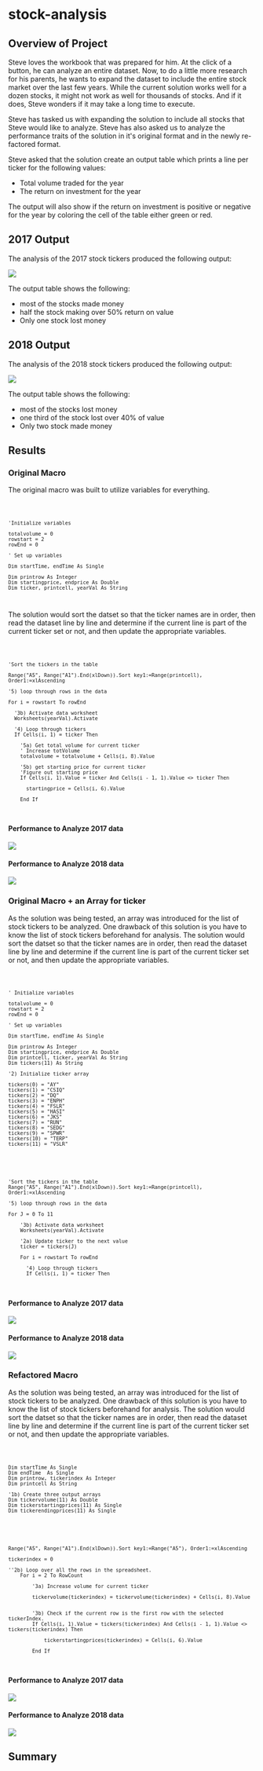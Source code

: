 # stock-analysis
 <!---- Utilize VBA to analyze stock data --->

## Overview of Project

<!--- Overview of Project: Explain the purpose of this analysis. --->

Steve loves the workbook that was prepared for him. At the click of a button, he can analyze an entire dataset. Now, to do a little more research for his parents, he wants to expand the dataset to include the entire stock market over the last few years. While the current solution works well for a dozen stocks, it might not work as well for thousands of stocks. And if it does, Steve wonders if it may take a long time to execute.

Steve has tasked us with expanding the solution to include all stocks that Steve would like to analyze. Steve has also asked us to analyze the performance traits of the solution in it's original format and in the newly re-factored format.

Steve asked that the solution create an output table which prints a line per ticker for the following values:

- Total volume traded for the year
- The return on investment for the year 

The output will also show if the return on investment is positive or negative for the year by coloring the cell of the table either green or red. 

## 2017 Output

The analysis of the 2017 stock tickers produced the following output:

![](Resources/2017_Results.jpg)

The output table shows the following:

- most of the stocks made money
- half the stock making over 50% return on value 
- Only one stock lost money 

## 2018 Output

The analysis of the 2018 stock tickers produced the following output:

![](Resources/2018_Results.jpg)

The output table shows the following:

- most of the stocks lost money
- one third of the stock lost over 40% of value
- Only two stock made money 


## Results

<!--- Results: Using images and examples of your code, compare the stock performance between 2017 and 2018, as well as the execution times of the original script and the re-factored script. --->

### Original Macro
The original macro was built to utilize variables for everything. 

<code>

 	'Initialize variables
    
    totalvolume = 0
    rowstart = 2
    rowEnd = 0
    
    ' Set up variables
    
    Dim startTime, endTime As Single
    
    Dim printrow As Integer
    Dim startingprice, endprice As Double
    Dim ticker, printcell, yearVal As String
</code>

The solution would sort the datset so that the ticker names are in order, then read the dataset line by line and determine if the current line is part of the current ticker set or not, and then update the appropriate variables. 

<code>
 
	'Sort the tickers in the table
    
    Range("A5", Range("A1").End(xlDown)).Sort key1:=Range(printcell), Order1:=xlAscending
    	
	'5) loop through rows in the data
    
    For i = rowstart To rowEnd

      '3b) Activate data worksheet
      Worksheets(yearVal).Activate
       
      '4) Loop through tickers
      If Cells(i, 1) = ticker Then
       
        '5a) Get total volume for current ticker
        ' Increase totVolume
        totalvolume = totalvolume + Cells(i, 8).Value
      
        '5b) get starting price for current ticker
        'Figure out starting price
        If Cells(i, 1).Value = ticker And Cells(i - 1, 1).Value <> ticker Then
        
          startingprice = Cells(i, 6).Value
        
        End If
</code>


#### Performance to Analyze 2017 data

![](Resources/2017_Original_Solution.jpg)

#### Performance to Analyze 2018 data

![](Resources/2018_Original_Solution.jpg)

### Original Macro + an Array for ticker
As the solution was being tested, an array was introduced for the list of stock tickers to be analyzed. One drawback of this solution is you have to know the list of stock tickers beforehand for analysis. The solution would sort the datset so that the ticker names are in order, then read the dataset line by line and determine if the current line is part of the current ticker set or not, and then update the appropriate variables. 

<code>

	' Initialize variables
	    
    totalvolume = 0
    rowstart = 2
    rowEnd = 0
    
    ' Set up variables
    
    Dim startTime, endTime As Single
    
    Dim printrow As Integer
    Dim startingprice, endprice As Double
    Dim printcell, ticker, yearVal As String
    Dim tickers(11) As String

	'2) Initialize ticker array
        
    tickers(0) = "AY"
    tickers(1) = "CSIQ"
    tickers(2) = "DQ"
    tickers(3) = "ENPH"
    tickers(4) = "FSLR"
    tickers(5) = "HASI"
    tickers(6) = "JKS"
    tickers(7) = "RUN"
    tickers(8) = "SEDG"
    tickers(9) = "SPWR"
    tickers(10) = "TERP"
    tickers(11) = "VSLR"

</code>


<code>

	'Sort the tickers in the table	
	Range("A5", Range("A1").End(xlDown)).Sort key1:=Range(printcell), Order1:=xlAscending
    
    '5) loop through rows in the data
    
    For J = 0 To 11

        '3b) Activate data worksheet
        Worksheets(yearVal).Activate
              
        '2a) Update ticker to the next value
        ticker = tickers(J)
        
        For i = rowstart To rowEnd
   
          '4) Loop through tickers
          If Cells(i, 1) = ticker Then
</code>

#### Performance to Analyze 2017 data

![](Resources/2017_partial_array_Solution.jpg)

#### Performance to Analyze 2018 data

![](Resources/2018_partial_array_Solution.jpg)

### Refactored Macro
As the solution was being tested, an array was introduced for the list of stock tickers to be analyzed. One drawback of this solution is you have to know the list of stock tickers beforehand for analysis. The solution would sort the datset so that the ticker names are in order, then read the dataset line by line and determine if the current line is part of the current ticker set or not, and then update the appropriate variables.


<code>

	Dim startTime As Single
    Dim endTime  As Single
    Dim printrow, tickerindex As Integer
    Dim printcell As String
    
	'1b) Create three output arrays
    Dim tickervolume(11) As Double
    Dim tickerstartingprices(11) As Single
    Dim tickerendingprices(11) As Single
        
</code>

<code>

	Range("A5", Range("A1").End(xlDown)).Sort key1:=Range("A5"), Order1:=xlAscending

    tickerindex = 0
    
    ''2b) Loop over all the rows in the spreadsheet.
        For i = 2 To RowCount
                
            '3a) Increase volume for current ticker
            
            tickervolume(tickerindex) = tickervolume(tickerindex) + Cells(i, 8).Value
            
            
            '3b) Check if the current row is the first row with the selected tickerIndex.
            If Cells(i, 1).Value = tickers(tickerindex) And Cells(i - 1, 1).Value <> tickers(tickerindex) Then
                
                tickerstartingprices(tickerindex) = Cells(i, 6).Value
                
            End If

</code>

#### Performance to Analyze 2017 data

![](Resources/2017_Refactored_Solution.jpg)

#### Performance to Analyze 2018 data

![](Resources/2018_Refactored_Solution.jpg)


## Summary
<!--- Summary: In a summary statement, address the following questions.
What are the advantages or disadvantages of re-factoring code?
How do these pros and cons apply to re factoring the original VBA script? ---> 
